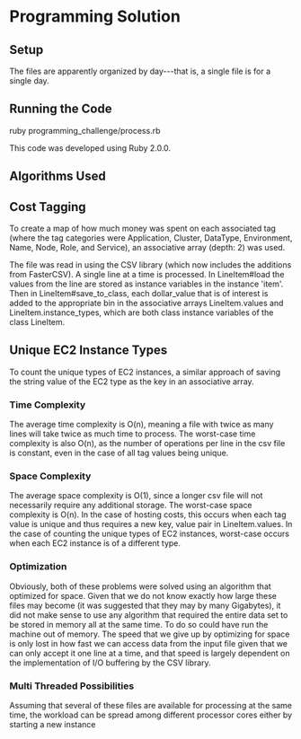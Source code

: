 Programming Solution
====================

Setup
-----

The files are apparently organized by day---that is, a single file is for a single day.

Running the Code
----------------

  ruby programming_challenge/process.rb <file>

This code was developed using Ruby 2.0.0.


Algorithms Used
---------------

## Cost Tagging
To create a map of how much money was spent on each associated tag (where the tag categories were Application, Cluster, DataType, Environment, Name, Node, Role, and Service), an associative array (depth: 2) was used. 

The file was read in using the CSV library (which now includes the additions from FasterCSV). A single line at a time is processed. In LineItem#load the values from the line are stored as instance variables in the instance 'item'. Then in LineItem#save_to_class, each dollar_value that is of interest is added to the appropriate bin in the associative arrays LineItem.values and LineItem.instance_types, which are both class instance variables of the class LineItem.


## Unique EC2 Instance Types
To count the unique types of EC2 instances, a similar approach of saving the string value of the EC2 type as the key in an associative array.


### Time Complexity
The average time complexity is O(n), meaning a file with twice as many lines will take twice as much time to process.
The worst-case time complexity is also O(n), as the number of operations per line in the csv file is constant, even in the case of all tag values being unique.


### Space Complexity
The average space complexity is O(1), since a longer csv file will not necessarily require any additional storage. 
The worst-case space complexity is O(n). In the case of hosting costs, this occurs when each tag value is unique and thus requires a new key, value pair in LineItem.values. In the case of counting the unique types of EC2 instances, worst-case occurs when each EC2 instance is of a different type. 

### Optimization
Obviously, both of these problems were solved using an algorithm that optimized for space. Given that we do not know exactly how large these files may become (it was suggested that they may by many Gigabytes), it did not make sense to use any algorithm that required the entire data set to be stored in memory all at the same time. To do so could have run the machine out of memory. The speed that we give up by optimizing for space is only lost in how fast we can access data from the input file given that we can only accept it one line at a time, and that speed is largely dependent on the implementation of I/O buffering by the CSV library. 

### Multi Threaded Possibilities
Assuming that several of these files are available for processing at the same time, the workload can be spread among different processor cores either by starting a new instance 















